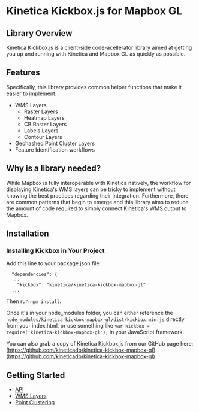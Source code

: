 # Kinetica Kickbox.js for Mapbox GL

## Library Overview
Kinetica Kickbox.js is a client-side code-acellerator library aimed at getting you up and running with Kinetica and Mapbox GL as quickly as possible.

## Features

Specifically, this library provides common helper functions that make it easier to implement:

- WMS Layers
    - Raster Layers
    - Heatmap Layers
    - CB Raster Layers
    - Labels Layers
    - Contour Layers
- Geohashed Point Cluster Layers
- Feature Identification workflows

## Why is a library needed?

While Mapbox is fully interoperable with Kinetica natively, the workflow for displaying Kinetica's WMS layers can be tricky to implement without knowing the best practices regarding their integration. Furthermore, there are common patterns that begin to emerge and this library aims to reduce the amount of code required to simply connect Kinetica's WMS output to Mapbox.

## Installation

### Installing Kickbox in Your Project

Add this line to your package.json file:

```
  "dependencies": {
  ...
    "kickbox": "kinetica/kinetica-kickbox-mapbox-gl"
  ...
```

Then run `npm install`.

Once it's in your node_modules folder, you can either reference the `node_modules/kinetica-kickbox-mapbox-gl/dist/kickbox.min.js` directly from your index.html, or use something like `var kickbox = require('kinetica-kickbox-mapbox-gl');` in your JavaScript framework.

You can also grab a copy of Kinetica Kickbox.js from our GitHub page here: [https://github.com/kineticadb/kinetica-kickbox-mapbox-gl](https://github.com/kineticadb/kinetica-kickbox-mapbox-gl)

## Getting Started

- [API](./docs/api.md)
- [WMS Layers](./docs/wms.md)
- [Point Clustering](./docs/point-clustering.md)
